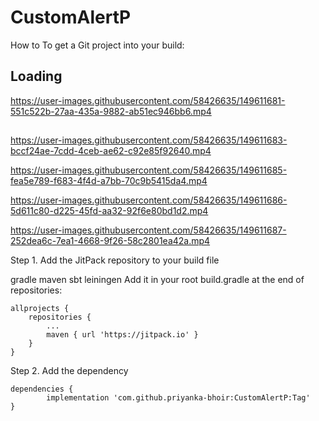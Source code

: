 # CustomAlertP

How to
To get a Git project into your build:

## Loading


https://user-images.githubusercontent.com/58426635/149611681-551c522b-27aa-435a-9882-ab51ec946bb6.mp4

## 

https://user-images.githubusercontent.com/58426635/149611683-bccf24ae-7cdd-4ceb-ae62-c92e85f92640.mp4



https://user-images.githubusercontent.com/58426635/149611685-fea5e789-f683-4f4d-a7bb-70c9b5415da4.mp4



https://user-images.githubusercontent.com/58426635/149611686-5d611c80-d225-45fd-aa32-92f6e80bd1d2.mp4



https://user-images.githubusercontent.com/58426635/149611687-252dea6c-7ea1-4668-9f26-58c2801ea42a.mp4


Step 1. Add the JitPack repository to your build file

gradle
maven
sbt
leiningen
Add it in your root build.gradle at the end of repositories:

	allprojects {
		repositories {
			...
			maven { url 'https://jitpack.io' }
		}
	}
Step 2. Add the dependency

	dependencies {
	        implementation 'com.github.priyanka-bhoir:CustomAlertP:Tag'
	}
 
